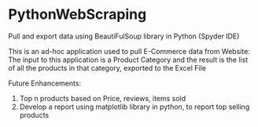 # PythonWebScraping
Pull and export data using BeautiFulSoup library in Python (Spyder IDE)

This is an ad-hoc application used to pull E-Commerce data from Website:
The input to this application is a Product Category and the result is the list of all the products in that category, exported to the Excel File

Future Enhancements:

1) Top n products based on Price, reviews, items sold
2) Develop a report using matplotlib library in python, to report top selling products 

